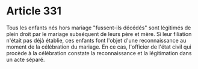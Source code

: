 # Article 331

Tous les enfants nés hors mariage "fussent-ils décédés" sont légitimés de plein droit par le mariage subséquent de leurs père et mère.   Si leur filiation n'était pas déjà établie, ces enfants font l'objet d'une reconnaissance au moment de la célébration du mariage. En ce cas, l'officier de l'état civil qui procède à la célébration constate la reconnaissance et la légitimation dans un acte séparé.